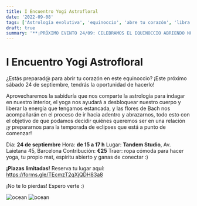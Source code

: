 ```yaml
---
title: I Encuentro Yogi Astrofloral
date: '2022-09-08'
tags: ['Astrología evolutiva', 'equinoccio', 'abre tu corazón', 'libra', 'yoga', 'terapia floral']
draft: true
summary: '**¡PRÓXIMO EVENTO 24/09: CELEBRAMOS EL EQUINOCCIO ABRIENDO NUESTRO CORAZÓN!**'
---
```


# **I Encuentro Yogi Astrofloral**


¿Estás preparad@ para abrir tu corazón en este equinoccio? ¡Este próximo sábado 24 de septiembre, tendrás la oportunidad de hacerlo!


Aprovecharemos la sabiduría que nos comparte la astrología para indagar en nuestro interior, el yoga nos ayudará a desbloquear nuestro cuerpo y liberar la energía que tengamos estancada, y las flores de Bach nos acompañarán en el proceso de ir hacia adentro y abrazarnos, todo esto con el objetivo de que podamos decidir quiénes queremos ser en una relación ¡y prepararnos para la temporada de eclipses que está a punto de comenzar!

Día: **24 de septiembre**
Hora: **de 15 a 17 h**
Lugar: **Tandem Studio**, Av. Laietana 45, Barcelona
Contribución: **€25**
Traer: ropa cómoda para hacer yoga, tu propio mat, espíritu abierto y ganas de conectar :)

**¡Plazas limitadas!** Reserva tu lugar aquí: https://forms.gle/TEcmzT2qXjQDH83a8

¡No te lo pierdas! Espero verte :)


<Image alt="ocean" src="/static/images/Blog/Luna/20220519_190740.jpg" width={450} height={350} />



<Image alt="ocean" src="/static/images/Blog/Luna/pablo.jpg" width={450} height={350} />




